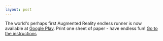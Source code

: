 ```yaml
---
layout: post
---
```

The world's perhaps first Augmented Reality endless runner is now available at [Google Play](https://play.google.com/store/apps/details?id=com.michaeltroger.allorunnerar).
Print one sheet of paper - have endless fun! [Go to the instructions](/allorunnerar)

